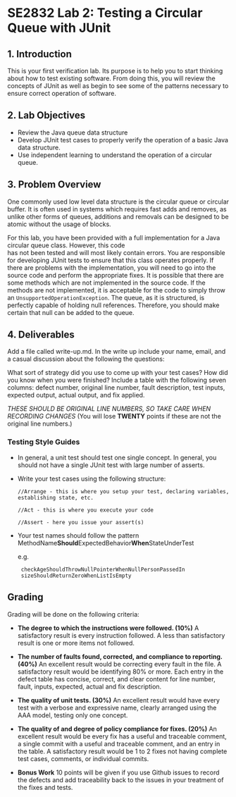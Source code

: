 # SE2832 Lab 2: Testing a Circular Queue with JUnit

## 1. Introduction

This  is  your first verification lab.   Its  purpose is  to help you to start thinking
about how to test existing software.    From  doing  this,  you  will  review  the  
concepts  of  JUnit  as  well  as  begin  to  see  some  of  the patterns necessary to
ensure correct operation of software.

## 2. Lab Objectives
* Review the Java queue data structure
* Develop JUnit test cases to properly verify the operation of a basic Java data structure.
* Use independent learning to understand the operation of a circular queue.

## 3. Problem Overview
One  commonly used low level data  structure  is the  circular queue  or circular buffer.  It is  often used in systems
which  requires  fast  adds  and  removes,  as  unlike other forms of queues, additions and removals can be designed
to be atomic without the usage of blocks.

 For this lab, you have been provided with a full implementation for a Java circular queue class.  However, this  code  
 has  not  been  tested  and  will  most likely contain  errors.    You  are  responsible  for  developing JUnit tests
 to ensure that this class operates properly.  If there are problems with the implementation, you will need to go
 into the source code and perform the appropriate fixes. It is possible that there are some methods which are not
 implemented in the source code.  If the methods are not implemented, it is acceptable for the code to simply throw
 an ```UnsupportedOperationException```.   The queue, as it is structured, is perfectly capable of holding null
 references.  Therefore, you should make certain that null can be added to the queue.


 ## 4. Deliverables
 Add a file called write-up.md.  In the write up include your name, email, and a casual discussion about the following the questions:

 What sort of strategy did you use to come up with your test cases?  How did you know when you were finished?  Include a table with the following seven columns:  defect number, original line number, fault description, test inputs, expected output, actual output, and fix applied.

 *THESE SHOULD BE ORIGINAL LINE NUMBERS, SO TAKE CARE WHEN RECORDING CHANGES*  (You will lose **TWENTY** points if these are not the original line numbers.)

 ### Testing Style Guides
* In general, a unit test should test one single concept.  In general, you should not have a single JUnit test with large number
  of asserts.
* Write your test cases using the following structure:

   ```//Arrange - this is where you setup your test, declaring variables, establishing state, etc.```

   ```//Act - this is where you execute your code```

   ```//Assert - here you issue your assert(s)```
* Your test names should follow the pattern MethodName**Should**ExpectedBehavior**When**StateUnderTest

  e.g.

       checkAgeShouldThrowNullPointerWhenNullPersonPassedIn
       sizeShouldReturnZeroWhenListIsEmpty


## Grading

Grading will be done on the following criteria:

* **The degree to which the instructions were followed. (10%)** A satisfactory result is every instruction followed.  A less than satisfactory result is one or more items not followed.
* **The number of faults found, corrected, and compliance to reporting. (40%)**  An excellent result would be correcting every fault in the file. A satisfactory result would be identifying 80% or more.  Each entry in the defect table has concise, correct, and clear content for line number, fault, inputs, expected, actual and fix description.
* **The quality of unit tests. (30%)** An excellent result would have every test with a verbose and expressive name, clearly arranged using the AAA model, testing only one concept.
* **The quality of and degree of policy compliance for fixes. (20%)** An excellent result would be every fix has a useful and traceable comment, a single commit with a useful and traceable comment, and an entry in the table. A satisfactory result would be 1 to 2 fixes not having complete test cases, comments, or individual commits.

* **Bonus Work** 10 points will be given if you use Github issues to record the defects and add traceability back to the issues in your treatment of the fixes and tests. 

